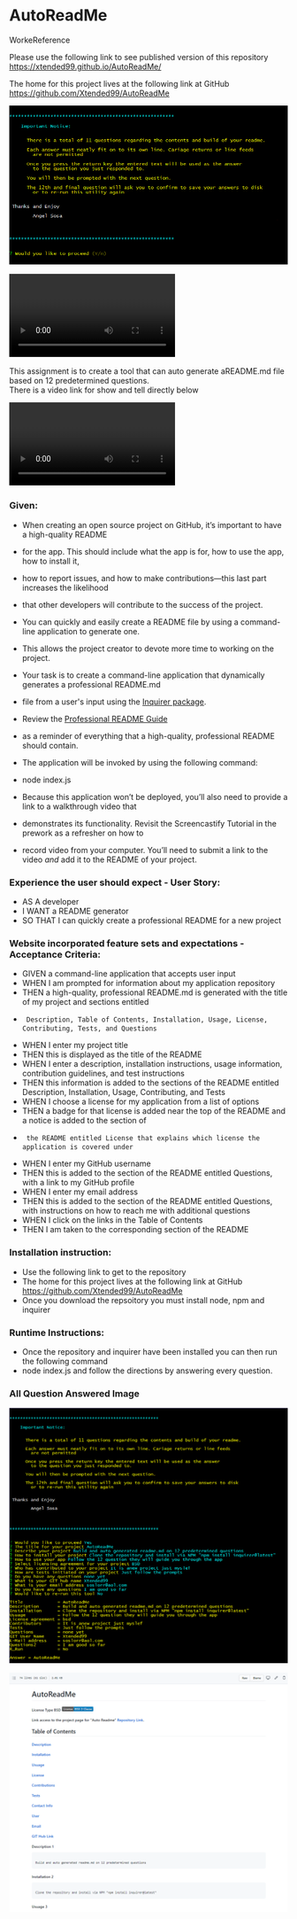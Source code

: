 
#  AutoReadMe  
WorkeReference  


  Please use the following link to see published version of this repository https://xtended99.github.io/AutoReadMe/  

  The home for this project lives at the following link at GitHub https://github.com/Xtended99/AutoReadMe  

![AutoReadMe Intro Screen](./assets/images/introscreen.png)   
   
![AutoreadMe MP4](./assets/videos/Jun_19_2021_11_26_PM.mp4)   
   
  This assignment is to create a tool that can auto generate aREADME.md file based on 12 predetermined questions.  
  There is a video link for show and tell directly below   
   
![AutoreadMe MP4](./assets/videos/Jun_19_2021_11_26_PM.mp4)   

### Given:

-   When creating an open source project on GitHub, it’s important to have a high-quality README   
-   for the app. This should include what the app is for, how to use the app, how to install it,   
-   how to report issues, and how to make contributions&mdash;this last part increases the likelihood   
-   that other developers will contribute to the success of the project.   
   
-   You can quickly and easily create a README file by using a command-line application to generate one.   
-   This allows the project creator to devote more time to working on the project.   
   
-   Your task is to create a command-line application that dynamically generates a professional README.md   
-   file from a user's input using the [Inquirer package](https://www.npmjs.com/package/inquirer).   
-   Review the [Professional README Guide](https://coding-boot-camp.github.io/full-stack/github/professional-readme-guide)   
-   as a reminder of everything that a high-quality, professional README should contain.   
   
-   The application will be invoked by using the following command:   
   
-   node index.js   
   
-   Because this application won’t be deployed, you’ll also need to provide a link to a walkthrough video that   
-   demonstrates its functionality. Revisit the Screencastify Tutorial in the prework as a refresher on how to   
-   record video from your computer. You’ll need to submit a link to the video _and_ add it to the README of your project.   
   
   
### Experience the user should expect - User Story:   
   
-   AS A developer   
-   I WANT a README generator   
-   SO THAT I can quickly create a professional README for a new project   
  
  
### Website incorporated feature sets and expectations - Acceptance Criteria:  
  
-   GIVEN a command-line application that accepts user input   
-   WHEN I am prompted for information about my application repository   
-   THEN a high-quality, professional README.md is generated with the title of my project and sections entitled   
-      Description, Table of Contents, Installation, Usage, License, Contributing, Tests, and Questions   
-   WHEN I enter my project title   
-   THEN this is displayed as the title of the README   
-   WHEN I enter a description, installation instructions, usage information, contribution guidelines, and test instructions   
-   THEN this information is added to the sections of the README entitled Description, Installation, Usage, Contributing, and Tests   
-   WHEN I choose a license for my application from a list of options   
-   THEN a badge for that license is added near the top of the README and a notice is added to the section of 
-      the README entitled License that explains which license the application is covered under   
-   WHEN I enter my GitHub username   
-   THEN this is added to the section of the README entitled Questions, with a link to my GitHub profile   
-   WHEN I enter my email address   
-   THEN this is added to the section of the README entitled Questions, with instructions on how to reach me with additional questions   
-   WHEN I click on the links in the Table of Contents   
-   THEN I am taken to the corresponding section of the README   
  
### Installation instruction:   
   
-   Use the following link to get to the repository   
-   The home for this project lives at the following link at GitHub https://github.com/Xtended99/AutoReadMe   
-   Once you download the repsoitory you must install node, npm and inquirer   

### Runtime Instructions:   
   
-    Once the repository and inquirer have been installed you can then run the following command   
-    node index.js and follow the directions by answering every question.   
   
### All Question Answered Image

![AutoReadMe Fully Populated Screen](./assets/images/allquestionsanswered.png)   


![AutoReadMe README.md Image ](./assets/images/readme.png)   


